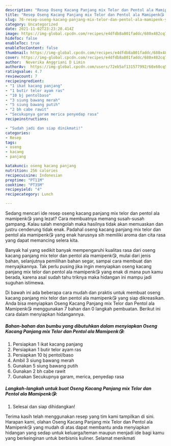 ```yaml
---
description: "Resep Oseng Kacang Panjang mix Telor dan Pentol ala Mamipenk😘 yang Enak"
title: "Resep Oseng Kacang Panjang mix Telor dan Pentol ala Mamipenk😘 yang Enak"
slug: 76-resep-oseng-kacang-panjang-mix-telor-dan-pentol-ala-mamipenk-yang-enak
category: Uncategorized
date: 2021-11-02T23:23:20.414Z
image: https://img-global.cpcdn.com/recipes/e4dfdb8a801faddc/680x482cq70/oseng-kacang-panjang-mix-telor-dan-pentol-ala-mamipenk-foto-resep-utama.jpg
hideToc: false
enableToc: true
enableTocContent: false
thumbnail: https://img-global.cpcdn.com/recipes/e4dfdb8a801faddc/680x482cq70/oseng-kacang-panjang-mix-telor-dan-pentol-ala-mamipenk-foto-resep-utama.jpg
cover: https://img-global.cpcdn.com/recipes/e4dfdb8a801faddc/680x482cq70/oseng-kacang-panjang-mix-telor-dan-pentol-ala-mamipenk-foto-resep-utama.jpg
author:  Noverika Anggriani D Limin
authorAv:  https://img-global.cpcdn.com/users/72eb5af131577992/60x60cq50/avatar.jpg
ratingvalue: 4.7
reviewcount: 7
recipeingredient:
- "1 ikat kacang panjang"
- "1 butir telor ayam ras"
- "10 bj pentolbaso"
- "3 siung bawang merah"
- "5 siung bawang putih"
- "2 bh cabe rawit"
- "Secukupnya garam merica penyedap rasa"
recipeinstructions:

- "Sudah jadi dan siap dinikmati!"
categories:
- Resep
tags:
- oseng
- kacang
- panjang

katakunci: oseng kacang panjang 
nutrition: 256 calories
recipecuisine: Indonesian
preptime: "PT11M"
cooktime: "PT35M"
recipeyield: "4"
recipecategory: Lunch

---
```



Sedang mencari ide resep oseng kacang panjang mix telor dan pentol ala mamipenk😘 yang lezat? Cara membuatnya memang susah-susah gampang. Kalau salah mengolah maka hasilnya tidak akan memuaskan dan justru cenderung tidak enak. Padahal oseng kacang panjang mix telor dan pentol ala mamipenk😘 yang enak harusnya sih memiliki aroma dan cita rasa yang dapat memancing selera kita.


Banyak hal yang sedikit banyak mempengaruhi kualitas rasa dari oseng kacang panjang mix telor dan pentol ala mamipenk😘, mulai dari jenis bahan, selanjutnya pemilihan bahan segar, sampai cara membuat dan menyajikannya. Tak perlu pusing jika ingin menyiapkan oseng kacang panjang mix telor dan pentol ala mamipenk😘 yang enak di mana pun kamu berada, karena asal sudah tahu triknya maka hidangan ini mampu jadi suguhan istimewa.




Di bawah ini ada beberapa cara mudah dan praktis untuk membuat oseng kacang panjang mix telor dan pentol ala mamipenk😘 yang siap dikreasikan. Anda bisa menyiapkan Oseng Kacang Panjang mix Telor dan Pentol ala Mamipenk😘 menggunakan 7 bahan dan 0 langkah pembuatan. Berikut ini cara dalam menyiapkan hidangannya.

<!--inarticleads1-->

##### Bahan-bahan dan bumbu yang dibutuhkan dalam menyiapkan Oseng Kacang Panjang mix Telor dan Pentol ala Mamipenk😘:

1. Persiapkan 1 ikat kacang panjang
1. Persiapkan 1 butir telor ayam ras
1. Persiapkan 10 bj pentol/baso
1. Ambil 3 siung bawang merah
1. Gunakan 5 siung bawang putih
1. Gunakan 2 bh cabe rawit
1. Gunakan Secukupnya garam, merica, penyedap rasa




<!--inarticleads2-->

##### Langkah-langkah untuk buat Oseng Kacang Panjang mix Telor dan Pentol ala Mamipenk😘:


1. Selesai dan siap dihidangkan!



Terima kasih telah menggunakan resep yang tim kami tampilkan di sini. Harapan kami, olahan Oseng Kacang Panjang mix Telor dan Pentol ala Mamipenk😘 yang mudah di atas dapat membantu anda menyiapkan hidangan yang sedap untuk keluarga/teman maupun menjadi ide bagi kamu yang berkeinginan untuk berbisnis kuliner. Selamat menikmati
